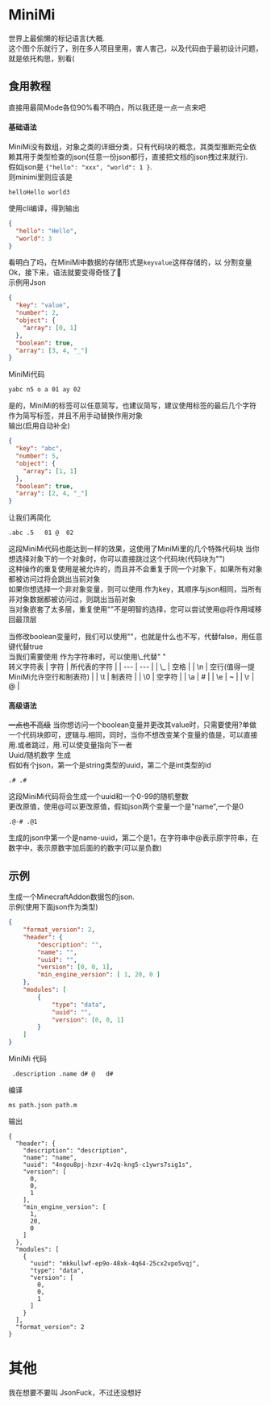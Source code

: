 # MiniMi
世界上最偷懒的标记语言(大概.  
这个图个乐就行了，别在多人项目里用，害人害己，以及代码由于最初设计问题，就是依托构思，别看(
## 食用教程
直接用最简Mode各位90%看不明白，所以我还是一点一点来吧
#### 基础语法
MiniMi没有数组，对象之类的详细分类，只有代码块的概念，其类型推断完全依赖其用于类型检查的json(任意一份json都行，直接把文档的json拽过来就行).  
假如json是 `{"hello": "xxx", "world": 1 }`.  
则minimi里则应该是
```
helloHello world3
```
使用cli编译，得到输出
```json
{
  "hello": "Hello",
  "world": 3
}
```
看明白了吗，在MiniMi中数据的存储形式是`keyvalue`这样存储的，以 分割变量  
Ok，接下来，语法就要变得奇怪了🥵  
示例用Json
```json
{
  "key": "value",
  "number": 2,
  "object": {
    "array": [0, 1]
  },
  "boolean": true,
  "array": [3, 4, "_"]
}
```
MiniMi代码
```
yabc n5 o a 01 ay 02
```
是的，MiniMi的标签可以任意简写，也建议简写，建议使用标签的最后几个字符作为简写标签，并且不用手动替换作用对象  
输出(启用自动补全)
```json
{
  "key": "abc",
  "number": 5,
  "object": {
    "array": [1, 1]
  },
  "boolean": true,
  "array": [2, 4, "_"]
}
```
让我们再简化
```
.abc .5   01 @  02
```
这段MiniMi代码也能达到一样的效果，这使用了MiniMi里的几个特殊代码块
当你想选择对象下的一个对象时，你可以直接跳过这个代码块(代码块为"")  
这种操作的重复使用是被允许的，而且并不会重复于同一个对象下，如果所有对象都被访问过将会跳出当前对象  
如果你想选择一个非对象变量，则可以使用.作为key，其顺序与json相同，当所有非对象数据都被访问过，则跳出当前对象  
当对象嵌套了太多层，重复使用""不是明智的选择，您可以尝试使用@将作用域移回最顶层  
  
当修改boolean变量时，我们可以使用""，也就是什么也不写，代替false，用任意键代替true  
当我们需要使用 作为字符串时，可以使用\\\_代替" "  
转义字符表
| 字符 | 所代表的字符 |
| --- | --- |
| \\\_ | 空格 |
| \\n | 空行(值得一提MiniMi允许空行和制表符) |
| \\t | 制表符 |
| \\0 | 空字符 |
| \\a | # |
| \\e | ~ |
| \\r | @ |

#### 高级语法
~~一点也不高级~~
当你想访问一个boolean变量并更改其value时，只需要使用?单做一个代码块即可，逻辑与.相同，同时，当你不想改变某个变量的值是，可以直接用.或者跳过，用.可以使变量指向下一者  
Uuid/随机数字 生成  
假如有个json，第一个是string类型的uuid，第二个是int类型的id
```
.# .#
```
这段MiniMi代码将会生成一个uuid和一个0-99的随机整数  
更改原值，使用@可以更改原值，假如json两个变量一个是"name",一个是0
```
.@-# .@1
```
生成的json中第一个是name-uuid，第二个是1，在字符串中@表示原字符串，在数字中，表示原数字加后面的的数字(可以是负数)
## 示例
生成一个MinecraftAddon数据包的json.  
示例(使用下面json作为类型)
```json
{
    "format_version": 2,
    "header": {
        "description": "",
        "name": "",
        "uuid": "",
        "version": [0, 0, 1],
        "min_engine_version": [ 1, 20, 0 ]
    },
    "modules": [
        {
            "type": "data",
            "uuid": "",
            "version": [0, 0, 1]
        }
    ]
}
```
MiniMi 代码
```
 .description .name d# @   d#
```
编译
```
ms path.json path.m
```
输出
```
{
  "header": {
    "description": "description",
    "name": "name",
    "uuid": "4nqou8pj-hzxr-4v2q-kng5-c1ywrs7sig1s",
    "version": [
      0,
      0,
      1
    ],
    "min_engine_version": [
      1,
      20,
      0
    ]
  },
  "modules": [
    {
      "uuid": "mkkullwf-ep9o-48xk-4q64-25cx2vpo5vqj",
      "type": "data",
      "version": [
        0,
        0,
        1
      ]
    }
  ],
  "format_version": 2
}
```

# 其他
我在想要不要叫 JsonFuck，不过还没想好